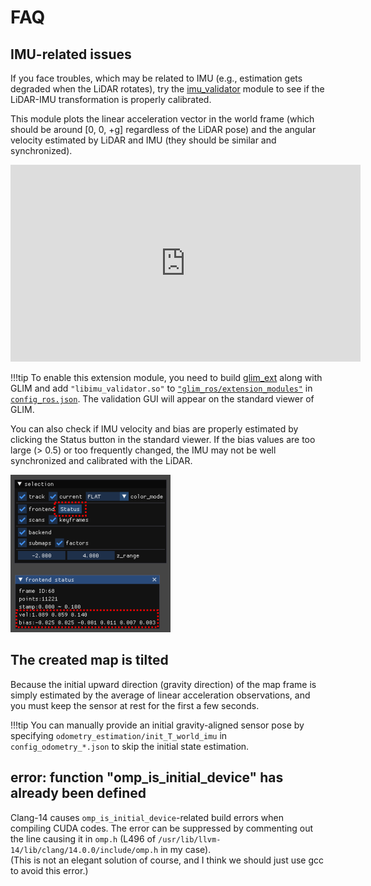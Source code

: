 # FAQ

## IMU-related issues

If you face troubles, which may be related to IMU (e.g., estimation gets degraded when the LiDAR rotates), try the [imu_validator](https://github.com/koide3/glim_ext/tree/master/modules/odometry/imu_validator) module to see if the LiDAR-IMU transformation is properly calibrated.

This module plots the linear acceleration vector in the world frame (which should be around [0, 0, +g] regardless of the LiDAR pose) and the angular velocity estimated by LiDAR and IMU (they should be similar and synchronized).

<div class="youtube">
<iframe width="560" height="315" src="https://www.youtube.com/embed/tsOJHTObuqY" title="YouTube video player" frameborder="0" allow="accelerometer; autoplay; clipboard-write; encrypted-media; gyroscope; picture-in-picture" allowfullscreen></iframe>
</div>

!!!tip
    To enable this extension module, you need to build [glim_ext](https://github.com/koide3/glim_ext) along with GLIM and add ```"libimu_validator.so"``` to [```"glim_ros/extension_modules"```](https://github.com/koide3/glim/blob/36cccb3851100f8d351874f81720dbe577b0cc81/config/config_ros.json#L11) in [```config_ros.json```](https://github.com/koide3/glim/blob/master/config/config_ros.json). The validation GUI will appear on the standard viewer of GLIM.

You can also check if IMU velocity and bias are properly estimated by clicking the Status button in the standard viewer. If the bias values are too large (> 0.5) or too frequently changed, the IMU may not be well synchronized and calibrated with the LiDAR.

![frontend](assets/frontend_status.png)


## The created map is tilted

Because the initial upward direction (gravity direction) of the map frame is simply estimated by the average of linear acceleration observations, and you must keep the sensor at rest for the first a few seconds.

!!!tip
    You can manually provide an initial gravity-aligned sensor pose by specifying ```odometry_estimation/init_T_world_imu``` in ```config_odometry_*.json``` to skip the initial state estimation.


## error: function "omp_is_initial_device" has already been defined

Clang-14 causes ```omp_is_initial_device```-related build errors when compiling CUDA codes. The error can be suppressed by commenting out the line causing it in ```omp.h``` (L496 of ```/usr/lib/llvm-14/lib/clang/14.0.0/include/omp.h``` in my case).  
(This is not an elegant solution of course, and I think we should just use gcc to avoid this error.)